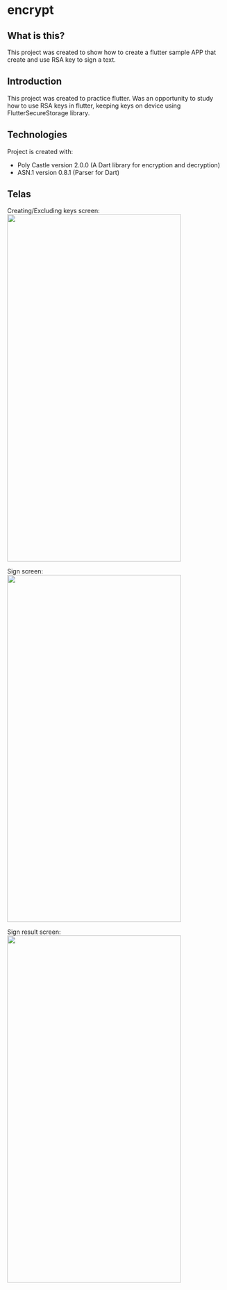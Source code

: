 # encrypt

## What is this?
This project was created to show how to create a flutter sample APP that create and use RSA key to sign a text.

## Introduction 
This project was created to practice flutter. Was an opportunity to study how to use RSA keys in flutter, keeping keys on device using FlutterSecureStorage library.

## Technologies
Project is created with:
* Poly Castle version 2.0.0 (A Dart library for encryption and decryption)
* ASN.1 version 0.8.1 (Parser for Dart)
	
## Telas
Creating/Excluding keys screen:<br>
<img src="https://github.com/christianosa/flutter-rsa-encrypt/blob/master/Tela%201%20-%20Chaves.png?raw=true" width="400px" height="800px">

Sign screen: <br>
<img src="https://github.com/christianosa/flutter-rsa-encrypt/blob/master/Tela%202%20-%20Sign%20part%201.png?raw=true" width="400px" height="800px">

Sign result screen: <br>
<img src="https://github.com/christianosa/flutter-rsa-encrypt/blob/master/Tela%203%20-%20Sign%20part%202.png?raw=true" width="400px" height="800px">

